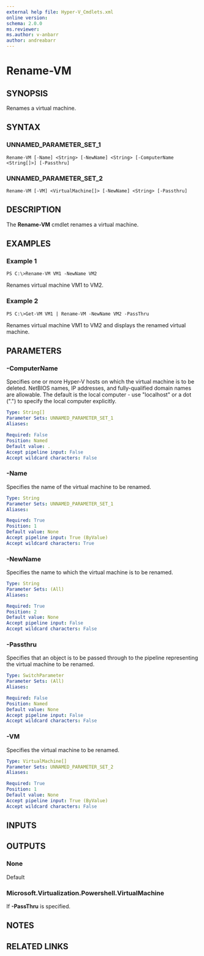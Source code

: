 ```yaml
---
external help file: Hyper-V_Cmdlets.xml
online version: 
schema: 2.0.0
ms.reviewer:
ms.author: v-anbarr
author: andreabarr
---
```


# Rename-VM

## SYNOPSIS
Renames a virtual machine.

## SYNTAX

### UNNAMED_PARAMETER_SET_1
```
Rename-VM [-Name] <String> [-NewName] <String> [-ComputerName <String[]>] [-Passthru]
```

### UNNAMED_PARAMETER_SET_2
```
Rename-VM [-VM] <VirtualMachine[]> [-NewName] <String> [-Passthru]
```

## DESCRIPTION
The **Rename-VM** cmdlet renames a virtual machine.

## EXAMPLES

### Example 1
```
PS C:\>Rename-VM VM1 -NewName VM2
```

Renames virtual machine VM1 to VM2.

### Example 2
```
PS C:\>Get-VM VM1 | Rename-VM -NewName VM2 -PassThru
```

Renames virtual machine VM1 to VM2 and displays the renamed virtual machine.

## PARAMETERS

### -ComputerName
Specifies one or more Hyper-V hosts on which the virtual machine is to be deleted.
NetBIOS names, IP addresses, and fully-qualified domain names are allowable.
The default is the local computer - use "localhost" or a dot (".") to specify the local computer explicitly.

```yaml
Type: String[]
Parameter Sets: UNNAMED_PARAMETER_SET_1
Aliases: 

Required: False
Position: Named
Default value: .
Accept pipeline input: False
Accept wildcard characters: False
```

### -Name
Specifies the name of the virtual machine to be renamed.

```yaml
Type: String
Parameter Sets: UNNAMED_PARAMETER_SET_1
Aliases: 

Required: True
Position: 1
Default value: None
Accept pipeline input: True (ByValue)
Accept wildcard characters: True
```

### -NewName
Specifies the name to which the virtual machine is to be renamed.

```yaml
Type: String
Parameter Sets: (All)
Aliases: 

Required: True
Position: 2
Default value: None
Accept pipeline input: False
Accept wildcard characters: False
```

### -Passthru
Specifies that an object is to be passed through to the pipeline representing the virtual machine to be renamed.

```yaml
Type: SwitchParameter
Parameter Sets: (All)
Aliases: 

Required: False
Position: Named
Default value: None
Accept pipeline input: False
Accept wildcard characters: False
```

### -VM
Specifies the virtual machine to be renamed.

```yaml
Type: VirtualMachine[]
Parameter Sets: UNNAMED_PARAMETER_SET_2
Aliases: 

Required: True
Position: 1
Default value: None
Accept pipeline input: True (ByValue)
Accept wildcard characters: False
```

## INPUTS

## OUTPUTS

### None
Default

### Microsoft.Virtualization.Powershell.VirtualMachine
If **-PassThru** is specified.

## NOTES

## RELATED LINKS



